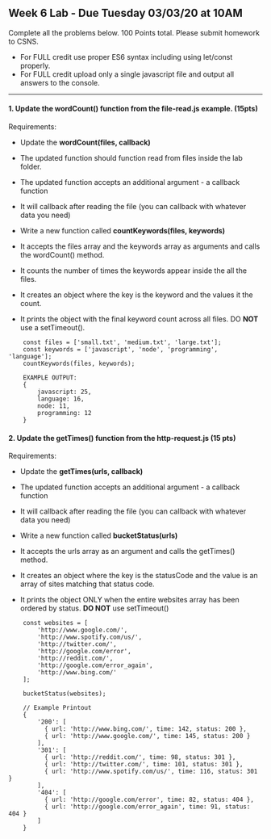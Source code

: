 ## Week 6 Lab - Due Tuesday 03/03/20 at 10AM
Complete all the problems below. 100 Points total. Please submit homework to CSNS.

- For FULL credit use proper ES6 syntax including using let/const properly.
- For FULL credit upload only a single javascript file and output all answers to the console.

---

#### 1. Update the wordCount() function from the file-read.js example.  (15pts)

Requirements:

- Update the **wordCount(files, callback)**
- The updated function should function read from files inside the lab folder.
- The updated function accepts an additional argument - a callback function
- It will callback after reading the file (you can callback with whatever data you need)

- Write a new function called **countKeywords(files, keywords)**
- It accepts the files array and the keywords array as arguments and calls the wordCount() method.
- It counts the number of times the keywords appear inside the all the files.
- It creates an object where the key is the keyword and the values it the count.
- It prints the object with the final keyword count across all files. DO **NOT** use a setTimeout().

```
    const files = ['small.txt', 'medium.txt', 'large.txt'];
    const keywords = ['javascript', 'node', 'programming', 'language'];
    countKeywords(files, keywords);

    EXAMPLE OUTPUT:
    {
        javascript: 25,
        language: 16,
        node: 11,
        programming: 12
    }

```


#### 2. Update the getTimes() function from the http-request.js (15 pts)
Requirements:

- Update the **getTimes(urls, callback)**
- The updated function accepts an additional argument - a callback function
- It will callback after reading the file (you can callback with whatever data you need)

- Write a new function called **bucketStatus(urls)**
- It accepts the urls array as an argument and calls the getTimes() method.
- It creates an object where the key is the statusCode and the value is an array of sites matching that status code.
- It prints the object ONLY when the entire websites array has been ordered by status. **DO NOT** use setTimeout()

```
    const websites = [
        'http://www.google.com/',
        'http://www.spotify.com/us/',
        'http://twitter.com/',
        'http://google.com/error',
        'http://reddit.com/',
        'http://google.com/error_again',
        'http://www.bing.com/'
    ];

    bucketStatus(websites);

    // Example Printout
    {
        '200': [
          { url: 'http://www.bing.com/', time: 142, status: 200 },
          { url: 'http://www.google.com/', time: 145, status: 200 }
        ],
        '301': [
          { url: 'http://reddit.com/', time: 98, status: 301 },
          { url: 'http://twitter.com/', time: 101, status: 301 },
          { url: 'http://www.spotify.com/us/', time: 116, status: 301 }
        ],
        '404': [
          { url: 'http://google.com/error', time: 82, status: 404 },
          { url: 'http://google.com/error_again', time: 91, status: 404 }
        ]
    }
```
